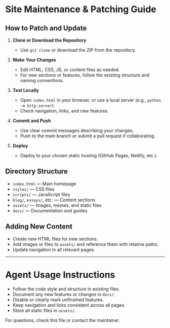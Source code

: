 # Site Maintenance & Patching Guide

## How to Patch and Update

1. **Clone or Download the Repository**
   - Use `git clone` or download the ZIP from the repository.

2. **Make Your Changes**
   - Edit HTML, CSS, JS, or content files as needed.
   - For new sections or features, follow the existing structure and naming conventions.

3. **Test Locally**
   - Open `index.html` in your browser, or use a local server (e.g., `python -m http.server`).
   - Check navigation, links, and new features.

4. **Commit and Push**
   - Use clear commit messages describing your changes.
   - Push to the main branch or submit a pull request if collaborating.

5. **Deploy**
   - Deploy to your chosen static hosting (GitHub Pages, Netlify, etc.).

## Directory Structure

- `index.html` — Main homepage
- `styles/` — CSS files
- `scripts/` — JavaScript files
- `blog/`, `essays/`, etc. — Content sections
- `assets/` — Images, memes, and static files
- `docs/` — Documentation and guides

## Adding New Content
- Create new HTML files for new sections.
- Add images or files to `assets/` and reference them with relative paths.
- Update navigation in all relevant pages.

---

# Agent Usage Instructions

- Follow the code style and structure in existing files.
- Document any new features or changes in `docs/`.
- Disable or clearly mark unfinished features.
- Keep navigation and links consistent across all pages.
- Store all static files in `assets/`.

For questions, check this file or contact the maintainer.
